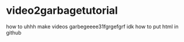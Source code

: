 # video2garbagetutorial
how to uhhh make videos garbegeeee31fgrgefgrf
idk how to put html in github

